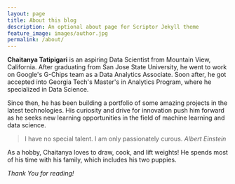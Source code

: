 ```yaml
---
layout: page
title: About this blog
description: An optional about page for Scriptor Jekyll theme
feature_image: images/author.jpg
permalink: /about/
---
```


**Chaitanya Tatipigari** is an aspiring Data Scientist from Mountain View, California. After graduating from San Jose State University, he went to work on Google's G-Chips team as a Data Analytics Associate. Soon after, he got accepted into Georgia Tech's Master's in Analytics Program, where he specialized in Data Science.

Since then, he has been building a portfolio of some amazing projects in the latest technologies. His curiosity and drive for innovation push him forward as he seeks new learning opportunities in the field of machine learning and data science.

>I have no special talent. I am only passionately curous. <cite>Albert Einstein</cite>

As a hobby, Chaitanya loves to draw, cook, and lift weights! He spends most of his time with his family, which includes his two puppies.

*Thank You for reading!*
